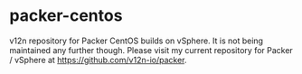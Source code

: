 # packer-centos
v12n repository for Packer CentOS builds on vSphere. It is not being maintained any further though. Please visit my current repository for Packer / vSphere at https://github.com/v12n-io/packer.
